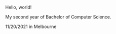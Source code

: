  Hello, world!  

 My second year of Bachelor of Computer Science.
 
 11/20/2021 in Melbourne 


<!---
eirczliu/eirczliu is a ✨ special ✨ repository because its `README.md` (this file) appears on your GitHub profile.
You can click the Preview link to take a look at your changes.
--->
